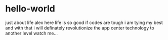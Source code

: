 # hello-world
just about life
alex here 
life is so good if codes are tough i am tying my best and with that i will definately revolutionize the app center technology to 
another level
watch me...

